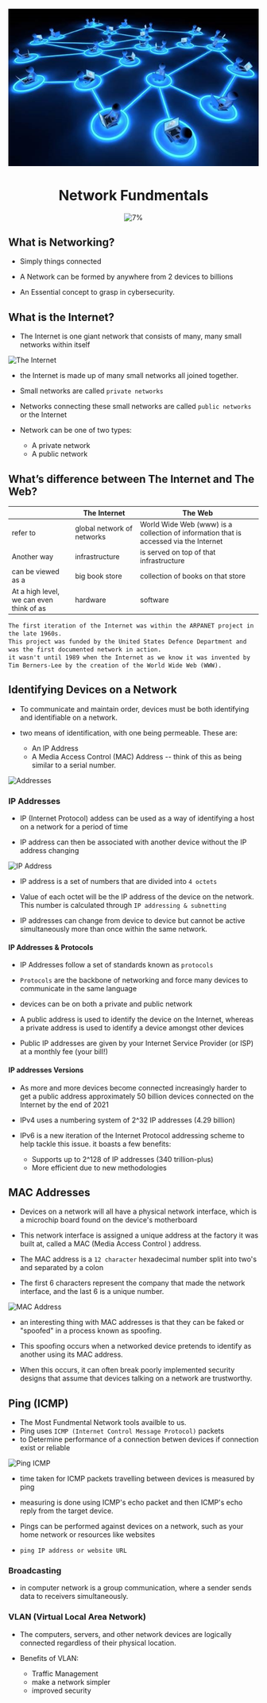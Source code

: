 <div align="center">

![Network Fundmentals](https://github.com/AliElbassuony/TryHackMe/blob/main/images/4.jpg)

</div>

<h1 align="center"> Network Fundmentals </h1>

<div align="center">

![7%](https://progress-bar.dev/7/?title=Progress)

</div>

## What is Networking?

- Simply things connected

- A Network can be formed by anywhere from 2 devices to billions

- An Essential concept to grasp in cybersecurity.

## What is the Internet?

- The Internet is one giant network that consists of many, many small networks within itself

![The Internet](https://assets.tryhackme.com/additional/networking-fundamentals/intro-to-networking/what-is-the-internet/internet2.png)

- the Internet is made up of many small networks all joined together.
- Small networks are called `private networks`
- Networks connecting these small networks are called `public networks` or the Internet

- Network can be one of two types:

  - A private network
  - A public network

## What’s difference between The Internet and The Web?

|                                          | The Internet               | The Web                                                                               |
| ---------------------------------------- | -------------------------- | ------------------------------------------------------------------------------------- |
| refer to                                 | global network of networks | World Wide Web (www) is a collection of information that is accessed via the Internet |
| Another way                              | infrastructure             | is served on top of that infrastructure                                               |
| can be viewed as a                       | big book store             | collection of books on that store                                                     |
| At a high level, we can even think of as | hardware                   | software                                                                              |

```
The first iteration of the Internet was within the ARPANET project in the late 1960s.
This project was funded by the United States Defence Department and was the first documented network in action.
it wasn't until 1989 when the Internet as we know it was invented by Tim Berners-Lee by the creation of the World Wide Web (WWW).
```

## Identifying Devices on a Network

- To communicate and maintain order, devices must be both identifying and identifiable on a network.

- two means of identification, with one being permeable. These are:

  - An IP Address
  - A Media Access Control (MAC) Address -- think of this as being similar to a serial number.

![Addresses](https://assets.tryhackme.com/additional/cmn-aoc2020/day-8/1.png)

### IP Addresses

- IP (Internet Protocol) addess can be used as a way of identifying a host on a network for a period of time

- IP address can then be associated with another device without the IP address changing

![IP Address](https://assets.tryhackme.com/additional/networking-fundamentals/intro-to-networking/what-is-a-network/octets.png)

- IP address is a set of numbers that are divided into `4 octets`

- Value of each octet will be the IP address of the device on the network. This number is calculated through `IP addressing & subnetting`

- IP addresses can change from device to device but cannot be active simultaneously more than once within the same network.

#### IP Addresses & Protocols

- IP Addresses follow a set of standards known as `protocols`

- `Protocols` are the backbone of networking and force many devices to communicate in the same language

- devices can be on both a private and public network

- A public address is used to identify the device on the Internet, whereas a private address is used to identify a device amongst other devices

- Public IP addresses are given by your Internet Service Provider (or ISP) at a monthly fee (your bill!)

#### IP addresses Versions

- As more and more devices become connected increasingly harder to get a public address approximately 50 billion devices connected on the Internet by the end of 2021

- IPv4 uses a numbering system of 2^32 IP addresses (4.29 billion)

- IPv6 is a new iteration of the Internet Protocol addressing scheme to help tackle this issue. it boasts a few benefits:
  - Supports up to 2^128 of IP addresses (340 trillion-plus)
  - More efficient due to new methodologies

## MAC Addresses

- Devices on a network will all have a physical network interface, which is a microchip board found on the device's motherboard

- This network interface is assigned a unique address at the factory it was built at, called a MAC (Media Access Control ) address.

- The MAC address is a `12 character` hexadecimal number split into two's and separated by a colon

- The first 6 characters represent the company that made the network interface, and the last 6 is a unique number.

![MAC Address](https://assets.tryhackme.com/additional/networking-fundamentals/intro-to-networking/what-is-a-network/mac_address.png)

- an interesting thing with MAC addresses is that they can be faked or "spoofed" in a process known as spoofing.

- This spoofing occurs when a networked device pretends to identify as another using its MAC address.

- When this occurs, it can often break poorly implemented security designs that assume that devices talking on a network are trustworthy.

## Ping (ICMP)

- The Most Fundmental Network tools availble to us.
- Ping uses `ICMP (Internet Control Message Protocol)` packets
- to Determine performance of a connection betwen devices if connection exist or reliable

![Ping ICMP](https://assets.tryhackme.com/additional/networking-fundamentals/intro-to-networking/ping/ping1.png)

- time taken for ICMP packets travelling between devices is measured by ping

- measuring is done using ICMP's echo packet and then ICMP's echo reply from the target device.

- Pings can be performed against devices on a network, such as your home network or resources like websites

- `ping IP address or website URL`

### Broadcasting

- in computer network is a group communication, where a sender sends data to receivers simultaneously.

### VLAN (Virtual Local Area Network)

- The computers, servers, and other network devices are logically connected regardless of their physical location.

- Benefits of VLAN:
  - Traffic Management
  - make a network simpler
  - improved security
